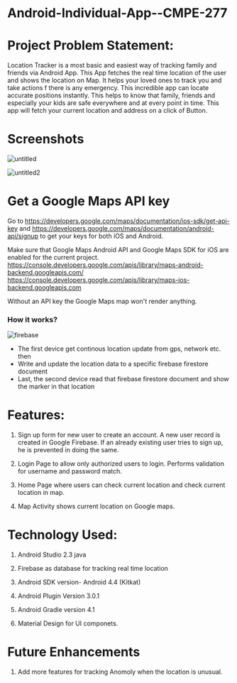 # Android-Individual-App--CMPE-277
 
# Project Problem Statement: 

Location Tracker is a most basic and easiest way of tracking family and friends via Android App. This App fetches the real time location of the user and shows the location on Map. It helps your loved ones to track you and take actions f there is any emergency. This incredible app can locate accurate positions instantly. This helps to know that family, friends and especially your kids are safe everywhere and at every point in time. This app will fetch your current location and address on a click of Button. 

# Screenshots

![untitled](https://user-images.githubusercontent.com/31361652/38788996-1c323d30-40ec-11e8-884d-094226595052.png)

![untitled2](https://user-images.githubusercontent.com/31361652/38788999-2141716a-40ec-11e8-98af-d8b0d7bee76a.png)


# Get a Google Maps API key

Go to https://developers.google.com/maps/documentation/ios-sdk/get-api-key and https://developers.google.com/maps/documentation/android-api/signup to get your keys for both iOS and Android.

Make sure that Google Maps Android API and Google Maps SDK for iOS are enabled for the current project. https://console.developers.google.com/apis/library/maps-android-backend.googleapis.com/ https://console.developers.google.com/apis/library/maps-ios-backend.googleapis.com

Without an API key the Google Maps map won't render anything.

### How it works?
![firebase](https://user-images.githubusercontent.com/31361652/38167172-bf4b498e-34e5-11e8-9028-4bcbdfb907b3.png)



- The first device get continous location update from gps, network etc. then
- Write and update the location data to a specific firebase firestore document
- Last, the second device read that firebase firestore document and show the marker in that location

# Features:

1.	Sign up form for new user to create an account. A new user record is created in Google Firebase. If an already existing user tries to sign up, he is prevented in doing the same.

2.	 Login Page to allow only authorized users to login. Performs validation for username and password match.
 
3.	Home Page where users can check current location and check current location in map.

4.	Map Activity shows current location on Google maps.

# Technology Used:

1.	Android Studio 2.3 java

2.	Firebase as database for tracking real time location
 
3.	Android SDK version- Android 4.4 (Kitkat)

4.	Android Plugin Version 3.0.1

5.	Android Gradle version 4.1

6.	Material Design for UI componets.


# Future Enhancements

1. Add more features for tracking Anomoly when the location is unusual.
